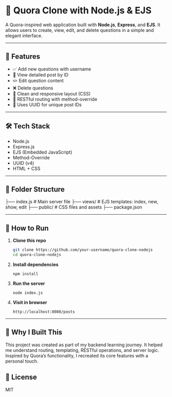 # 🧠 Quora Clone with Node.js & EJS

A Quora-inspired web application built with **Node.js**, **Express**, and **EJS**. It allows users to create, view, edit, and delete questions in a simple and elegant interface.

---

## 📌 Features

- ✅ Add new questions with username
- 🧾 View detailed post by ID
- ✏️ Edit question content
- ❌ Delete questions
- 🎨 Clean and responsive layout (CSS)
- 🔄 RESTful routing with method-override
- 🔐 Uses UUID for unique post IDs

---

## 🛠 Tech Stack

- Node.js
- Express.js
- EJS (Embedded JavaScript)
- Method-Override
- UUID (v4)
- HTML + CSS

---

## 📂 Folder Structure

├── index.js # Main server file
├── views/ # EJS templates: index, new, show, edit
├── public/ # CSS files and assets
├── package.json


---

## 🚀 How to Run


1. **Clone this repo**
   ```bash
   git clone https://github.com/your-username/quora-clone-nodejs
   cd quora-clone-nodejs
2. **Install dependencies**
   ```
   npm install
3. **Run the server**
   ```
   node index.js
4. **Visit in browser**
   ```
   http://localhost:8080/posts

---

## 🙌 Why I Built This
This project was created as part of my backend learning journey. It helped me understand routing, templating, RESTful operations, and server logic. Inspired by Quora’s functionality, I recreated its core features with a personal touch.

## 📄 License
MIT


